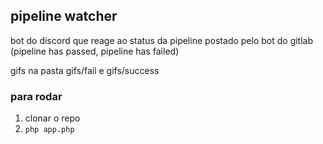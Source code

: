 ## pipeline watcher

bot do discord que reage ao status da pipeline postado pelo bot do gitlab (pipeline has passed, pipeline has failed)

gifs na pasta gifs/fail e gifs/success

### para rodar
1. clonar o repo
2. `php app.php`